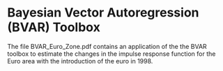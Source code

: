 # Bayesian Vector Autoregression (BVAR) Toolbox 

The file BVAR_Euro_Zone.pdf contains an application of the the BVAR toolbox to estimate the changes in the impulse response function for the Euro area with the introduction of the euro in 1998. 
